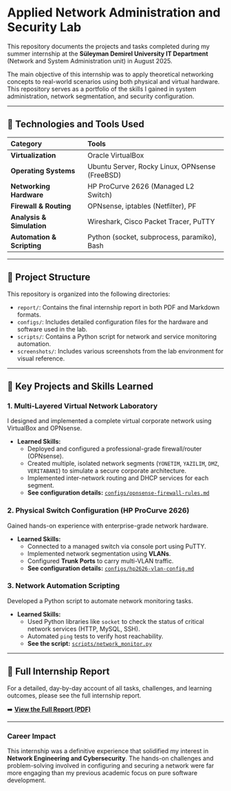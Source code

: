 # Applied Network Administration and Security Lab

This repository documents the projects and tasks completed during my summer internship at the **Süleyman Demirel University IT Department** (Network and System Administration unit) in August 2025.

The main objective of this internship was to apply theoretical networking concepts to real-world scenarios using both physical and virtual hardware. This repository serves as a portfolio of the skills I gained in system administration, network segmentation, and security configuration.

---

## 🚀 Technologies and Tools Used

| Category | Tools |
| :--- | :--- |
| **Virtualization** | Oracle VirtualBox |
| **Operating Systems** | Ubuntu Server, Rocky Linux, OPNsense (FreeBSD) |
| **Networking Hardware** | HP ProCurve 2626 (Managed L2 Switch) |
| **Firewall & Routing** | OPNsense, iptables (Netfilter), PF |
| **Analysis & Simulation** | Wireshark, Cisco Packet Tracer, PuTTY |
| **Automation & Scripting**| Python (socket, subprocess, paramiko), Bash |

---

## 📂 Project Structure

This repository is organized into the following directories:

* `report/`: Contains the final internship report in both PDF and Markdown formats.
* `configs/`: Includes detailed configuration files for the hardware and software used in the lab.
* `scripts/`: Contains a Python script for network and service monitoring automation.
* `screenshots/`: Includes various screenshots from the lab environment for visual reference.

---

## 🔧 Key Projects and Skills Learned

### 1. Multi-Layered Virtual Network Laboratory
I designed and implemented a complete virtual corporate network using VirtualBox and OPNsense.
- **Learned Skills:**
  - Deployed and configured a professional-grade firewall/router (OPNsense).
  - Created multiple, isolated network segments (`YONETIM`, `YAZILIM`, `DMZ`, `VERITABANI`) to simulate a secure corporate architecture.
  - Implemented inter-network routing and DHCP services for each segment.
  - **See configuration details:** [`configs/opnsense-firewall-rules.md`](Configs/opnsense-firewall-rules.md)

### 2. Physical Switch Configuration (HP ProCurve 2626)
Gained hands-on experience with enterprise-grade network hardware.
- **Learned Skills:**
  - Connected to a managed switch via console port using PuTTY.
  - Implemented network segmentation using **VLANs**.
  - Configured **Trunk Ports** to carry multi-VLAN traffic.
  - **See configuration details:** [`configs/hp2626-vlan-config.md`](Configs/hp2626-vlan-config.md)

### 3. Network Automation Scripting
Developed a Python script to automate network monitoring tasks.
- **Learned Skills:**
  - Used Python libraries like `socket` to check the status of critical network services (HTTP, MySQL, SSH).
  - Automated `ping` tests to verify host reachability.
  - **See the script:** [`scripts/network_monitor.py`](Scripts/network_monitor.py)

---

## 📜 Full Internship Report

For a detailed, day-by-day account of all tasks, challenges, and learning outcomes, please see the full internship report.

➡️ **[View the Full Report (PDF)](Report/CENG_summerInternshipReport.pdf)**

---

### Career Impact

This internship was a definitive experience that solidified my interest in **Network Engineering and Cybersecurity**. The hands-on challenges and problem-solving involved in configuring and securing a network were far more engaging than my previous academic focus on pure software development.
